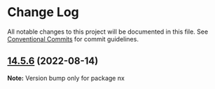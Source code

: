 # Change Log

All notable changes to this project will be documented in this file.
See [Conventional Commits](https://conventionalcommits.org) for commit guidelines.

## [14.5.6](https://github.com/nrwl/nx/compare/14.5.5...14.5.6) (2022-08-14)

**Note:** Version bump only for package nx
